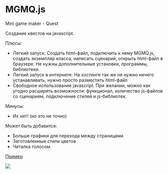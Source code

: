 # MGMQ.js

Mini game maker - Quest

Создание квестов на javascript.

Плюсы:
- Легкий запуск.
Создать html-файл, подключить к нему MGMQ.js, создать экземпляр класса, написать сценарий, открыть html-файл в браузере.
Не нужны дополнительные установки, программы, библиотеки.
- Легкий запуск в интернете.
На хостинге так же не нужно ничего устанавливать, нужно просто разместить html-файл
- Свободное использование javascript.
При желании, можно как угодно расширять возможности: функционал, количество js-файлов со сценарием, подключение стилей и js-библиотек.

Минусы:
- Их нет! (но это не точно)

Может быть добавится:
- Больше графики для перехода между страницами
- Заготовленные стили цветов
- Читалка голосом

[Пример](https://github.com/jkn-code/mgm-quest/blob/main/example.html)

![](https://github.com/jkn-code/mgm-quest/blob/main/example.gif)